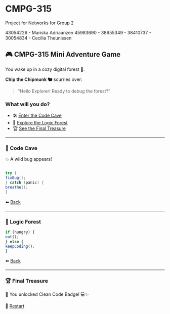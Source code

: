 # CMPG-315
Project for Networks for Group 2

43054226 - Mariska Adriaanzen
45983690 -
38655349 - 
38410737 -
30054834 - Cecilia Theunissen

## 🎮 CMPG-315 Mini Adventure Game

You wake up in a cozy digital forest 🌲.

**Chip the Chipmunk 🐿️** scurries over:
> "Hello Explorer! Ready to debug the forest?"

### What will you do?
- 🛠️ [Enter the Code Cave](#code-cave)
- 🌳 [Explore the Logic Forest](#logic-forest)
- 🏆 [See the Final Treasure](#final-treasure)

---

### 🔧 Code Cave

💥 A wild bug appears!
```csharp

try {
fixBug();
} catch (panic) {
breathe();
}
```

⬅️ [Back](#🎮-cmpg-315-mini-adventure-game)

---

### 🌿 Logic Forest

```javascript
if (hungry) {
eat();
} else {
keepCoding();
}
```

⬅️ [Back](#🎮-cmpg-315-mini-adventure-game)

---

### 🏆 Final Treasure

🎉 You unlocked Clean Code Badge! 💻✨

🔁 [Restart](#🎮-cmpg-315-mini-adventure-game)

